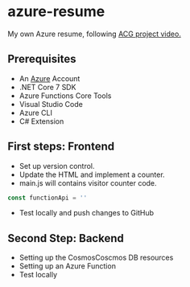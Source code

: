 # azure-resume
My own Azure resume, following [ACG project video.](https://youtu.be/ieYrBWmkfno)

## Prerequisites

- An [Azure](https://portal.azure.com) Account
- .NET Core 7 SDK
- Azure Functions Core Tools
- Visual Studio Code
- Azure CLI
- C# Extension

## First steps: Frontend

- Set up version control.
- Update the HTML and implement a counter.
- main.js will contains visitor counter code.
```js
const functionApi = ''
```
- Test locally and push changes to GitHub

## Second Step: Backend

- Setting up the CosmosCoscmos DB resources
- Setting up an Azure Function
- Test locally